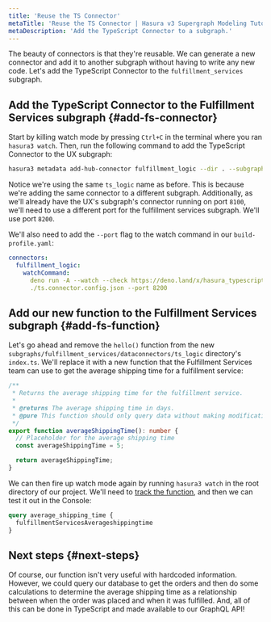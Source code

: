 ```yaml
---
title: 'Reuse the TS Connector'
metaTitle: 'Reuse the TS Connector | Hasura v3 Supergraph Modeling Tutorial'
metaDescription: 'Add the TypeScript Connector to a subgraph.'
---
```


The beauty of connectors is that they're reusable. We can generate a new connector and add it to another subgraph
without having to write any new code. Let's add the TypeScript Connector to the `fulfillment_services` subgraph.

## Add the TypeScript Connector to the Fulfillment Services subgraph {#add-fs-connector}

Start by killing watch mode by pressing `Ctrl+C` in the terminal where you ran `hasura3 watch`. Then, run the following
command to add the TypeScript Connector to the UX subgraph:

```bash
hasura3 metadata add-hub-connector fulfillment_logic --dir . --subgraph fulfillment_services --id hasura/ts-deno --url http://localhost:8200
```

Notice we're using the same `ts_logic` name as before. This is because we're adding the same connector to a different
subgraph. Additionally, as we'll already have the UX's subgraph's connector running on port `8100`, we'll need to use a
different port for the fulfillment services subgraph. We'll use port `8200`.

We'll also need to add the `--port` flag to the watch command in our `build-profile.yaml`:

```yaml
connectors:
  fulfillment_logic:
    watchCommand:
      deno run -A --watch --check https://deno.land/x/hasura_typescript_connector/mod.ts serve --configuration
      ./ts.connector.config.json --port 8200
```

## Add our new function to the Fulfillment Services subgraph {#add-fs-function}

Let's go ahead and remove the `hello()` function from the new `subgraphs/fulfillment_services/dataconnectors/ts_logic`
directory's `index.ts`. We'll replace it with a new function that the Fulfillment Services team can use to get the
average shipping time for a fulfillment service:

```typescript
/**
 * Returns the average shipping time for the fulfillment service.
 *
 * @returns The average shipping time in days.
 * @pure This function should only query data without making modifications
 */
export function averageShippingTime(): number {
  // Placeholder for the average shipping time
  const averageShippingTime = 5;

  return averageShippingTime;
}
```

We can then fire up watch mode again by running `hasura3 watch` in the root directory of our project. We'll need to
[track the function](#), and then we can test it out in the Console:

```graphql
query average_shipping_time {
  fulfillmentServicesAverageshippingtime
}
```

## Next steps {#next-steps}

Of course, our function isn't very useful with hardcoded information. However, we could query our database to get the
orders and then do some calculations to determine the average shipping time as a relationship between when the order was
placed and when it was fulfilled. And, all of this can be done in TypeScript and made available to our GraphQL API!
